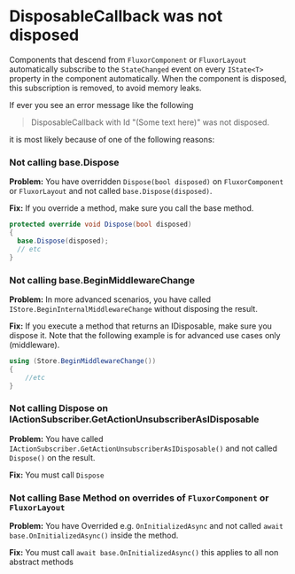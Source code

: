 # DisposableCallback was not disposed

Components that descend from `FluxorComponent` or `FluxorLayout` automatically subscribe to the
`StateChanged` event on every `IState<T>` property in the component automatically. When the component
is disposed, this subscription is removed, to avoid memory leaks.

If ever you see an error message like the following

> DisposableCallback with Id "(Some text here)" was not disposed.

it is most likely because of one of the following reasons:

### Not calling base.Dispose
**Problem:** You have overridden `Dispose(bool disposed)` on `FluxorComponent`
or `FluxorLayout` and not called `base.Dispose(disposed)`.

**Fix:** If you override a method, make sure you call the base method.

```C#
protected override void Dispose(bool disposed)
{
  base.Dispose(disposed);
  // etc
}
```

### Not calling base.BeginMiddlewareChange
**Problem:** In more advanced scenarios, you have called `IStore.BeginInternalMiddlewareChange` without
disposing the result.

**Fix:** If you execute a method that returns an IDisposable,
make sure you dispose it. Note that the following example is for
advanced use cases only (middleware).

```C#
using (Store.BeginMiddlewareChange())
{
	//etc
}
```

### Not calling Dispose on IActionSubscriber.GetActionUnsubscriberAsIDisposable
**Problem:** You have called `IActionSubscriber.GetActionUnsubscriberAsIDisposable()` and
not called `Dispose()` on the result.

**Fix:** You must call `Dispose`


###  Not calling Base Method on overrides of `FluxorComponent` or `FluxorLayout`
**Problem:** You have Overrided e.g. `OnInitializedAsync` and
not called `await base.OnInitializedAsync()` inside the method.

**Fix:** You must call `await base.OnInitializedAsync()`
this applies to all non abstract methods
